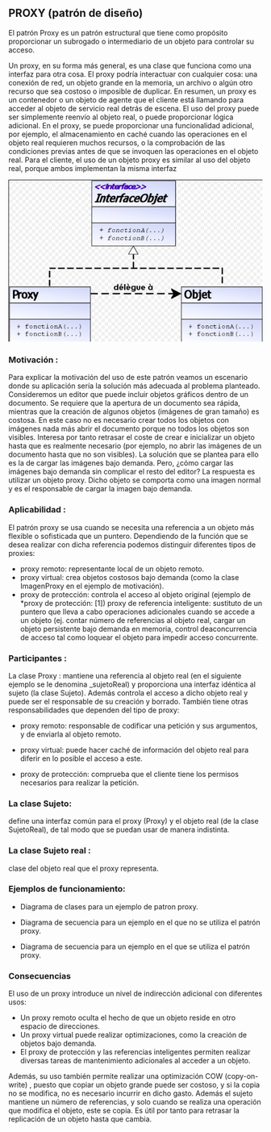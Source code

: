 ## PROXY (patrón de diseño)

El patrón Proxy es un patrón estructural que tiene como propósito proporcionar un subrogado o intermediario de un objeto para controlar su acceso. 


Un proxy, en su forma más general, es una clase que funciona como una interfaz para otra cosa. El proxy podría interactuar con cualquier cosa: una conexión de red, un objeto grande en la memoria, un archivo o algún otro recurso que sea costoso o imposible de duplicar. En resumen, un proxy es un contenedor o un objeto de agente que el cliente está llamando para acceder al objeto de servicio real detrás de escena. El uso del proxy puede ser simplemente reenvío al objeto real, o puede proporcionar lógica adicional. En el proxy, se puede proporcionar una funcionalidad adicional, por ejemplo, el almacenamiento en caché cuando las operaciones en el objeto real requieren muchos recursos, o la comprobación de las condiciones previas antes de que se invoquen las operaciones en el objeto real. Para el cliente, el uso de un objeto proxy es similar al uso del objeto real, porque ambos implementan la misma interfaz


<img src="imagen_cris/tian.jpeg">








### Motivación :

Para explicar la motivación del uso de este patrón veamos un escenario donde su aplicación sería la solución más adecuada al problema planteado. Consideremos un editor que puede incluir objetos gráficos dentro de un documento. Se requiere que la apertura de un documento sea rápida, mientras que la creación de algunos objetos (imágenes de gran tamaño) es costosa. En este caso no es necesario crear todos los objetos con imágenes nada más abrir el documento porque no todos los objetos son visibles. Interesa por tanto retrasar el coste de crear e inicializar un objeto hasta que es realmente necesario (por ejemplo, no abrir las imágenes de un documento hasta que no son visibles). La solución que se plantea para ello es la de cargar las imágenes bajo demanda. Pero, ¿cómo cargar las imágenes bajo demanda sin complicar el resto del editor? La respuesta es utilizar un objeto proxy. Dicho objeto se comporta como una imagen normal y es el responsable de cargar la imagen bajo demanda. 


### Aplicabilidad :

El patrón proxy se usa cuando se necesita una referencia a un objeto más flexible o sofisticada que un puntero. Dependiendo de la función que se desea realizar con dicha referencia podemos distinguir diferentes tipos de proxies:
*  proxy remoto: representante local de un objeto remoto.
*   proxy virtual: crea objetos costosos bajo demanda (como la clase ImagenProxy en el ejemplo de motivación).
  *  proxy de protección: controla el acceso al objeto original (ejemplo de *proxy de protección: [1])
    proxy de referencia inteligente: sustituto de un puntero que lleva a cabo operaciones adicionales cuando se accede a un objeto (ej. contar número de referencias al objeto real, cargar un objeto persistente bajo demanda en memoria, control
    deaconcurrencia de acceso tal como 
loquear el objeto para impedir acceso concurrente.

### Participantes :

La clase Proxy : mantiene una referencia al objeto real (en el siguiente ejemplo se le denomina _sujetoReal) y proporciona una interfaz idéntica al sujeto (la clase Sujeto). Además controla el acceso a dicho objeto real y puede ser el responsable de su creación y borrado. También tiene otras responsabilidades que dependen del tipo de proxy:

* proxy remoto: responsable de codificar una petición y sus argumentos, y de enviarla al objeto remoto.

* proxy virtual: puede hacer caché de información del objeto real para diferir en lo posible el acceso a este.

* proxy de protección: comprueba que el cliente tiene los permisos necesarios para realizar la petición.

### La clase Sujeto:
  define una interfaz común para el proxy (Proxy) y el objeto real (de la clase SujetoReal), de tal modo que se puedan usar de manera indistinta.

### La clase Sujeto real :
 clase del objeto real que el proxy representa.

 ### Ejemplos de funcionamiento:

  * Diagrama de clases para un ejemplo de patron proxy.
  
  * Diagrama de secuencia para un ejemplo en el que no se utiliza el patrón proxy. 
  * Diagrama de secuencia para un ejemplo en el que se utiliza el patrón proxy.

  ### Consecuencias

  El uso de un proxy introduce un nivel de indirección adicional con diferentes usos:

   * Un proxy remoto oculta el hecho de que un objeto reside en otro espacio de direcciones.
   * Un proxy virtual puede realizar optimizaciones, como la creación de objetos bajo demanda.
   * El proxy de protección y las referencias inteligentes permiten realizar diversas tareas de mantenimiento adicionales al acceder a un objeto.

Además, su uso también permite realizar una optimización COW (copy-on-write) , puesto que copiar un objeto grande puede ser costoso, y si la copia no se modifica, no es necesario incurrir en dicho gasto. Además el sujeto mantiene un número de referencias, y solo cuando se realiza una operación que modifica el objeto, este se copia. Es útil por tanto para retrasar la replicación de un objeto hasta que cambia. 